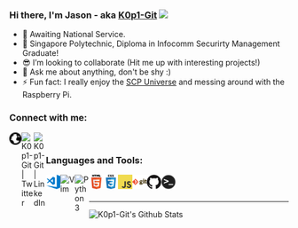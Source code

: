 ### Hi there, I'm Jason - aka [K0p1-Git][website] <img src="https://user-images.githubusercontent.com/55252776/89190633-52f82a80-d5d4-11ea-9108-dcd620e4594a.gif" width="30px">

- 🔭 Awaiting National Service.
- 🌱 Singapore Polytechnic, Diploma in Infocomm Securirty Management Graduate!
- 😎 I’m looking to collaborate (Hit me up with interesting projects!)
- 💬 Ask me about anything, don't be shy :) 
- ⚡ Fun fact: I really enjoy the [SCP Universe](http://www.scpwiki.com/) and messing around with the Raspberry Pi. 

### Connect with me:
[<img align="left" alt="K0p1-Git" width="22px" src="https://raw.githubusercontent.com/iconic/open-iconic/master/svg/globe.svg" />][website]
[<img align="left" alt="K0p1-Git | Twitter" width="22px" src="https://cdn.jsdelivr.net/npm/simple-icons@v3/icons/twitter.svg" />][twitter]
[<img align="left" alt="K0p1-Git | LinkedIn" width="22px" src="https://cdn.jsdelivr.net/npm/simple-icons@v3/icons/linkedin.svg" />][linkedin]

<br />

### Languages and Tools:
<img align="left" alt="Visual Studio Code" width="26px" src="https://raw.githubusercontent.com/github/explore/80688e429a7d4ef2fca1e82350fe8e3517d3494d/topics/visual-studio-code/visual-studio-code.png" />
<img align="left" alt="Vim" width="26px" src="https://user-images.githubusercontent.com/55252776/89188701-9735fb80-d5d1-11ea-8b60-bb622c497427.png" />
<img align="left" alt="Python 3" width="26px" src="https://user-images.githubusercontent.com/55252776/89188908-dd8b5a80-d5d1-11ea-8bde-00dd8db90a97.png" />
<img align="left" alt="HTML5" width="26px" src="https://raw.githubusercontent.com/github/explore/80688e429a7d4ef2fca1e82350fe8e3517d3494d/topics/html/html.png" />
<img align="left" alt="CSS3" width="26px" src="https://raw.githubusercontent.com/github/explore/80688e429a7d4ef2fca1e82350fe8e3517d3494d/topics/css/css.png" />
<img align="left" alt="JavaScript" width="26px" src="https://raw.githubusercontent.com/github/explore/80688e429a7d4ef2fca1e82350fe8e3517d3494d/topics/javascript/javascript.png"/>
<img align="left" alt="Git" width="26px" src="https://raw.githubusercontent.com/github/explore/80688e429a7d4ef2fca1e82350fe8e3517d3494d/topics/git/git.png" />
<img align="left" alt="GitHub" width="26px" src="https://raw.githubusercontent.com/github/explore/78df643247d429f6cc873026c0622819ad797942/topics/github/github.png" />
<img align="left" alt="HTML5" width="26px" src="https://raw.githubusercontent.com/github/explore/80688e429a7d4ef2fca1e82350fe8e3517d3494d/topics/terminal/terminal.png" />

<br />
<br />

---
<img align="left" alt="K0p1-Git's Github Stats" src="https://github-readme-stats.vercel.app/api?username=K0p1-Git&show_icons=true&hide_border=true" />

[website]: https://k0p1.me
[twitter]: https://twitter.com/K0p1_
[linkedin]: https://www.linkedin.com/in/jasonkkf
